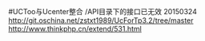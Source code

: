#UCToo与Ucenter整合  /API目录下的接口已无效 20150324
http://git.oschina.net/zstxt1989/UcForTp3.2/tree/master
http://www.thinkphp.cn/extend/531.html